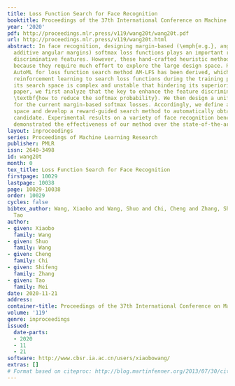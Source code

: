```yaml
---
title: Loss Function Search for Face Recognition
booktitle: Proceedings of the 37th International Conference on Machine Learning
year: '2020'
pdf: http://proceedings.mlr.press/v119/wang20t/wang20t.pdf
url: http://proceedings.mlr.press/v119/wang20t.html
abstract: In face recognition, designing margin-based (\emph{e.g.}, angular, additive,
  additive angular margins) softmax loss functions plays an important role to learn
  discriminative features. However, these hand-crafted heuristic methods may be sub-optimal
  because they require much effort to explore the large design space. Recently, an
  AutoML for loss function search method AM-LFS has been derived, which leverages
  reinforcement learning to search loss functions during the training process. But
  its search space is complex and unstable that hindering its superiority. In this
  paper, we first analyze that the key to enhance the feature discrimination is actually
  \textbf{how to reduce the softmax probability}. We then design a unified formulation
  for the current margin-based softmax losses. Accordingly, we define a novel search
  space and develop a reward-guided search method to automatically obtain the best
  candidate. Experimental results on a variety of face recognition benchmarks have
  demonstrated the effectiveness of our method over the state-of-the-art alternatives.
layout: inproceedings
series: Proceedings of Machine Learning Research
publisher: PMLR
issn: 2640-3498
id: wang20t
month: 0
tex_title: Loss Function Search for Face Recognition
firstpage: 10029
lastpage: 10038
page: 10029-10038
order: 10029
cycles: false
bibtex_author: Wang, Xiaobo and Wang, Shuo and Chi, Cheng and Zhang, Shifeng and Mei,
  Tao
author:
- given: Xiaobo
  family: Wang
- given: Shuo
  family: Wang
- given: Cheng
  family: Chi
- given: Shifeng
  family: Zhang
- given: Tao
  family: Mei
date: 2020-11-21
address: 
container-title: Proceedings of the 37th International Conference on Machine Learning
volume: '119'
genre: inproceedings
issued:
  date-parts:
  - 2020
  - 11
  - 21
software: http://www.cbsr.ia.ac.cn/users/xiaobowang/
extras: []
# Format based on citeproc: http://blog.martinfenner.org/2013/07/30/citeproc-yaml-for-bibliographies/
---
```


